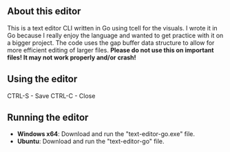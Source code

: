 ## About this editor
This is a text editor CLI written in Go using tcell for the visuals. I wrote it in Go because I really enjoy the language and wanted to get practice with it on a bigger project.
The code uses the gap buffer data structure to allow for more efficient editing of larger files.
**Please do not use this on important files! It may not work properly and/or crash!**

## Using the editor
CTRL-S - Save
CTRL-C - Close

## Running the editor
- **Windows x64**: Download and run the "text-editor-go.exe" file.
- **Ubuntu**: Download and run the "text-editor-go" file.

